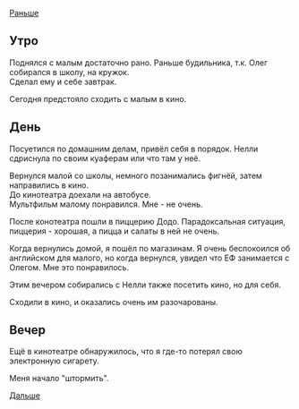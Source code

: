 [Раньше](2019.11.15.md)
## Утро
Поднялся с малым достаточно рано. Раньше будильника, т.к. Олег собирался в школу, на кружок.  
Сделал ему и себе завтрак.

Сегодня предстояло сходить с малым в кино.
## День
Посуетился по домашним делам, привёл себя в порядок. Нелли сдриснула по своим куаферам или что там у неё.

Вернулся малой со школы, немного позанимались фигнёй, затем направились в кино.  
До кинотеатра доехали на автобусе.  
Мультфильм малому понравился. Мне - не очень.

После конотеатра пошли в пиццерию Додо. Парадоксальная ситуация, пиццерия - хорошая, а пицца и салаты в ней не очень.

Когда вернулись домой, я пошёл по магазинам. Я очень беспокоился об английском для малого, но когда вернулся, увидел что ЕФ занимается с Олегом. Мне это понравилось.

Этим вечером собирались с Нелли также посетить кино, но для себя.

Сходили в кино, и оказались очень им разочарованы.
## Вечер
Ещё в кинотеатре обнаружилось, что я где-то потерял свою электронную сигарету.

Меня начало "штормить".

[Дальше](2019.11.17.md)